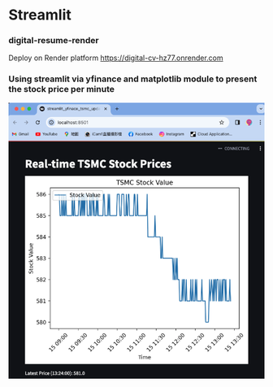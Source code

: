 # Streamlit
### digital-resume-render
Deploy on Render platform
https://digital-cv-hz77.onrender.com

### Using streamlit via yfinance and matplotlib module to present the stock price per minute 
![image](./streamlit_stock_updatePerMin/streamlit_yfinace_updatePerMin.png)
